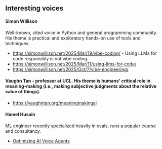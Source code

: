 
## Interesting voices

#### Simon Willison
Well-known, cited voice in Python and general programming community. His theme is practical and exploratory hands-on use of tools and techniques.
* https://simonwillison.net/2025/Mar/19/vibe-coding/ - Using LLMs for code responsibly is not vibe coding.
* https://simonwillison.net/2025/Mar/11/using-llms-for-code/
* https://simonwillison.net/2025/Oct/7/vibe-engineering/

#### Vaughn Tan - professor at UCL. His theme is humans' critical role in meaning-making (i.e., making subjective judgments about the relative value of things).
* https://vaughntan.org/meaningmakingai

#### Hamel Husain 
ML engineer recently specialized heavily in evals, runs a popular course and consultancy.
* [Optimizing AI Voice Agents](https://www.youtube.com/watch?v=I86dFivLzXY)
